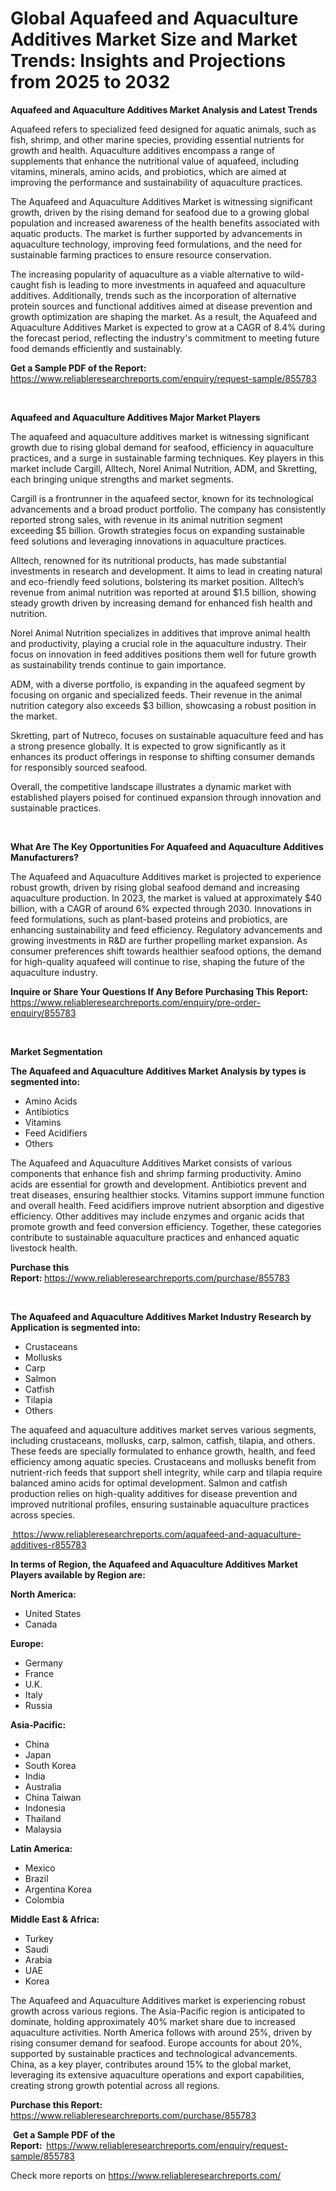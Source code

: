 <p><h1>Global Aquafeed and Aquaculture Additives Market Size and Market Trends: Insights and Projections from 2025 to 2032</h1></p><p><strong>Aquafeed and Aquaculture Additives Market Analysis and Latest Trends</strong></p>
<p><p>Aquafeed refers to specialized feed designed for aquatic animals, such as fish, shrimp, and other marine species, providing essential nutrients for growth and health. Aquaculture additives encompass a range of supplements that enhance the nutritional value of aquafeed, including vitamins, minerals, amino acids, and probiotics, which are aimed at improving the performance and sustainability of aquaculture practices.</p><p>The Aquafeed and Aquaculture Additives Market is witnessing significant growth, driven by the rising demand for seafood due to a growing global population and increased awareness of the health benefits associated with aquatic products. The market is further supported by advancements in aquaculture technology, improving feed formulations, and the need for sustainable farming practices to ensure resource conservation.</p><p>The increasing popularity of aquaculture as a viable alternative to wild-caught fish is leading to more investments in aquafeed and aquaculture additives. Additionally, trends such as the incorporation of alternative protein sources and functional additives aimed at disease prevention and growth optimization are shaping the market. As a result, the Aquafeed and Aquaculture Additives Market is expected to grow at a CAGR of 8.4% during the forecast period, reflecting the industry's commitment to meeting future food demands efficiently and sustainably.</p></p>
<p><strong>Get a Sample PDF of the Report:&nbsp;</strong> <a href="https://www.reliableresearchreports.com/enquiry/request-sample/855783?utm_campaign=3446&utm_medium=2&utm_source=Github&utm_content=ia&utm_term=31032025&utm_id=aquafeed-and-aquaculture-additives">https://www.reliableresearchreports.com/enquiry/request-sample/855783</a></p>
<p>&nbsp;</p>
<p><strong>Aquafeed and Aquaculture Additives Major Market Players</strong></p>
<p><p>The aquafeed and aquaculture additives market is witnessing significant growth due to rising global demand for seafood, efficiency in aquaculture practices, and a surge in sustainable farming techniques. Key players in this market include Cargill, Alltech, Norel Animal Nutrition, ADM, and Skretting, each bringing unique strengths and market segments.</p><p>Cargill is a frontrunner in the aquafeed sector, known for its technological advancements and a broad product portfolio. The company has consistently reported strong sales, with revenue in its animal nutrition segment exceeding $5 billion. Growth strategies focus on expanding sustainable feed solutions and leveraging innovations in aquaculture practices.</p><p>Alltech, renowned for its nutritional products, has made substantial investments in research and development. It aims to lead in creating natural and eco-friendly feed solutions, bolstering its market position. Alltech’s revenue from animal nutrition was reported at around $1.5 billion, showing steady growth driven by increasing demand for enhanced fish health and nutrition.</p><p>Norel Animal Nutrition specializes in additives that improve animal health and productivity, playing a crucial role in the aquaculture industry. Their focus on innovation in feed additives positions them well for future growth as sustainability trends continue to gain importance.</p><p>ADM, with a diverse portfolio, is expanding in the aquafeed segment by focusing on organic and specialized feeds. Their revenue in the animal nutrition category also exceeds $3 billion, showcasing a robust position in the market.</p><p>Skretting, part of Nutreco, focuses on sustainable aquaculture feed and has a strong presence globally. It is expected to grow significantly as it enhances its product offerings in response to shifting consumer demands for responsibly sourced seafood. </p><p>Overall, the competitive landscape illustrates a dynamic market with established players poised for continued expansion through innovation and sustainable practices.</p></p>
<p>&nbsp;</p>
<p><strong>What Are The Key Opportunities For Aquafeed and Aquaculture Additives Manufacturers?</strong></p>
<p><p>The Aquafeed and Aquaculture Additives market is projected to experience robust growth, driven by rising global seafood demand and increasing aquaculture production. In 2023, the market is valued at approximately $40 billion, with a CAGR of around 6% expected through 2030. Innovations in feed formulations, such as plant-based proteins and probiotics, are enhancing sustainability and feed efficiency. Regulatory advancements and growing investments in R&D are further propelling market expansion. As consumer preferences shift towards healthier seafood options, the demand for high-quality aquafeed will continue to rise, shaping the future of the aquaculture industry.</p></p>
<p><strong>Inquire or Share Your Questions If Any Before Purchasing This Report:</strong> <a href="https://www.reliableresearchreports.com/enquiry/pre-order-enquiry/855783?utm_campaign=3446&utm_medium=2&utm_source=Github&utm_content=ia&utm_term=31032025&utm_id=aquafeed-and-aquaculture-additives">https://www.reliableresearchreports.com/enquiry/pre-order-enquiry/855783</a></p>
<p>&nbsp;</p>
<p><strong>Market Segmentation</strong></p>
<p><strong>The Aquafeed and Aquaculture Additives Market Analysis by types is segmented into:</strong></p>
<p><ul><li>Amino Acids</li><li>Antibiotics</li><li>Vitamins</li><li>Feed Acidifiers</li><li>Others</li></ul></p>
<p><p>The Aquafeed and Aquaculture Additives Market consists of various components that enhance fish and shrimp farming productivity. Amino acids are essential for growth and development. Antibiotics prevent and treat diseases, ensuring healthier stocks. Vitamins support immune function and overall health. Feed acidifiers improve nutrient absorption and digestive efficiency. Other additives may include enzymes and organic acids that promote growth and feed conversion efficiency. Together, these categories contribute to sustainable aquaculture practices and enhanced aquatic livestock health.</p></p>
<p><strong>Purchase this Report:&nbsp;</strong><a href="https://www.reliableresearchreports.com/purchase/855783?utm_campaign=3446&utm_medium=2&utm_source=Github&utm_content=ia&utm_term=31032025&utm_id=aquafeed-and-aquaculture-additives">https://www.reliableresearchreports.com/purchase/855783</a></p>
<p>&nbsp;</p>
<p><strong>The Aquafeed and Aquaculture Additives Market Industry Research by Application is segmented into:</strong></p>
<p><ul><li>Crustaceans</li><li>Mollusks</li><li>Carp</li><li>Salmon</li><li>Catfish</li><li>Tilapia</li><li>Others</li></ul></p>
<p><p>The aquafeed and aquaculture additives market serves various segments, including crustaceans, mollusks, carp, salmon, catfish, tilapia, and others. These feeds are specially formulated to enhance growth, health, and feed efficiency among aquatic species. Crustaceans and mollusks benefit from nutrient-rich feeds that support shell integrity, while carp and tilapia require balanced amino acids for optimal development. Salmon and catfish production relies on high-quality additives for disease prevention and improved nutritional profiles, ensuring sustainable aquaculture practices across species.</p></p>
<p><a href="https://www.reliableresearchreports.com/aquafeed-and-aquaculture-additives-r855783?utm_campaign=3446&utm_medium=2&utm_source=Github&utm_content=ia&utm_term=31032025&utm_id=aquafeed-and-aquaculture-additives">&nbsp;https://www.reliableresearchreports.com/aquafeed-and-aquaculture-additives-r855783</a></p>
<p><strong>In terms of Region, the Aquafeed and Aquaculture Additives Market Players available by Region are:</strong></p>
<p>
    <p> <strong> North America: </strong>
        <ul>
            <li>United States</li>
            <li>Canada</li>
        </ul>
        </p> 
    <p> <strong> Europe: </strong>
        <ul>
            <li>Germany</li>
            <li>France</li>
            <li>U.K.</li>
            <li>Italy</li>
            <li>Russia</li>
        </ul>
        </p> 
    <p> <strong> Asia-Pacific: </strong>
        <ul>
            <li>China</li>
            <li>Japan</li>
            <li>South Korea</li>
            <li>India</li>
            <li>Australia</li>
            <li>China Taiwan</li>
            <li>Indonesia</li>
            <li>Thailand</li>
            <li>Malaysia</li>
        </ul>
        </p> 
    <p> <strong> Latin America: </strong>
        <ul>
            <li>Mexico</li>
            <li>Brazil</li>
            <li>Argentina Korea</li>
            <li>Colombia</li>
        </ul>
        </p> 
    <p> <strong> Middle East & Africa: </strong>
        <ul>
            <li>Turkey</li>
            <li>Saudi</li>
            <li>Arabia</li>
            <li>UAE</li>
            <li>Korea</li>
        </ul>
    </p>
    </p>
<p><p>The Aquafeed and Aquaculture Additives market is experiencing robust growth across various regions. The Asia-Pacific region is anticipated to dominate, holding approximately 40% market share due to increased aquaculture activities. North America follows with around 25%, driven by rising consumer demand for seafood. Europe accounts for about 20%, supported by sustainable practices and technological advancements. China, as a key player, contributes around 15% to the global market, leveraging its extensive aquaculture operations and export capabilities, creating strong growth potential across all regions.</p></p>
<p><strong>Purchase this Report: </strong><a href="https://www.reliableresearchreports.com/purchase/855783?utm_campaign=3446&utm_medium=2&utm_source=Github&utm_content=ia&utm_term=31032025&utm_id=aquafeed-and-aquaculture-additives">https://www.reliableresearchreports.com/purchase/855783</a></p>
<p>&nbsp;<strong>Get a Sample PDF of the Report:&nbsp;&nbsp;</strong><a href="https://www.reliableresearchreports.com/enquiry/request-sample/855783?utm_campaign=3446&utm_medium=2&utm_source=Github&utm_content=ia&utm_term=31032025&utm_id=aquafeed-and-aquaculture-additives">https://www.reliableresearchreports.com/enquiry/request-sample/855783</a></p>
<p><strong></strong></p>
<p>Check more reports on <a href="https://www.reliableresearchreports.com/?utm_campaign=3446&utm_medium=2&utm_source=Github&utm_content=ia&utm_term=31032025&utm_id=aquafeed-and-aquaculture-additives">https://www.reliableresearchreports.com/</a></p>